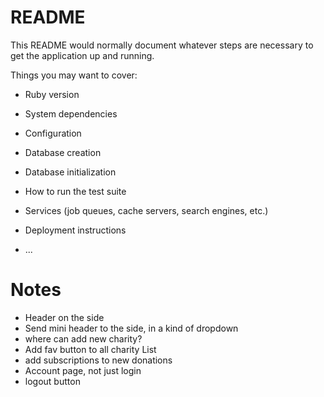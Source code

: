 # README

This README would normally document whatever steps are necessary to get the
application up and running.

Things you may want to cover:

* Ruby version

* System dependencies

* Configuration

* Database creation

* Database initialization

* How to run the test suite

* Services (job queues, cache servers, search engines, etc.)

* Deployment instructions

* ...

# Notes
* Header on the side
* Send mini header to the side, in a kind of dropdown
* where can add new charity?
* Add fav button to all charity List
* add subscriptions to new donations
* Account page, not just login
* logout button
